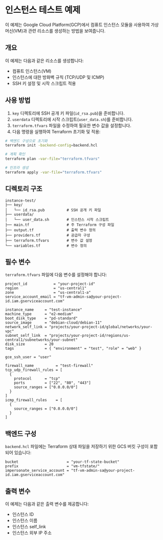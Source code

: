 # 인스턴스 테스트 예제

이 예제는 Google Cloud Platform(GCP)에서 컴퓨트 인스턴스 모듈을 사용하여 가상 머신(VM)과 관련 리소스를 생성하는 방법을 보여줍니다.

## 개요

이 예제는 다음과 같은 리소스를 생성합니다:

- 컴퓨트 인스턴스(VM)
- 인스턴스에 대한 방화벽 규칙 (TCP/UDP 및 ICMP)
- SSH 키 설정 및 시작 스크립트 적용

## 사용 방법

1. `key` 디렉토리에 SSH 공개 키 파일(`id_rsa.pub`)을 준비합니다.
2. `userdata` 디렉토리에 시작 스크립트(`user_data.sh`)를 준비합니다.
3. `terraform.tfvars` 파일을 수정하여 필요한 변수 값을 설정합니다.
4. 다음 명령을 실행하여 Terraform 초기화 및 적용:

```bash
# 백엔드 구성으로 초기화
terraform init -backend-config=backend.hcl

# 계획 확인
terraform plan -var-file="terraform.tfvars"

# 인프라 생성
terraform apply -var-file="terraform.tfvars"
```

## 디렉토리 구조

```
instance-test/
├── key/
│   └── id_rsa.pub          # SSH 공개 키 파일
├── userdata/
│   └── user_data.sh        # 인스턴스 시작 스크립트
├── main.tf                 # 주 Terraform 구성 파일
├── output.tf               # 출력 변수 정의
├── providers.tf            # 공급자 구성
├── terraform.tfvars        # 변수 값 설정
└── variables.tf            # 변수 정의
```

## 필수 변수

`terraform.tfvars` 파일에 다음 변수를 설정해야 합니다:

```hcl
project_id            = "your-project-id"
region                = "us-central1"
zone                  = "us-central1-a"
service_account_email = "tf-vm-admin-sa@your-project-id.iam.gserviceaccount.com"

instance_name     = "test-instance"
machine_type      = "e2-medium"
boot_disk_type    = "pd-standard"
source_image      = "debian-cloud/debian-11"
network_self_link = "projects/your-project-id/global/networks/your-vpc"
subnet_self_link  = "projects/your-project-id/regions/us-central1/subnetworks/your-subnet"
disk_size         = 20
tags              = { "environment" = "test", "role" = "web" }

gce_ssh_user = "user"

firewall_name          = "test-firewall"
tcp_udp_firewall_rules = [
  {
    protocol      = "tcp"
    ports         = ["22", "80", "443"]
    source_ranges = ["0.0.0.0/0"]
  }
]
icmp_firewall_rules    = [
  {
    source_ranges = ["0.0.0.0/0"]
  }
]
```

## 백엔드 구성

`backend.hcl` 파일에는 Terraform 상태 파일을 저장하기 위한 GCS 버킷 구성이 포함되어 있습니다:

```hcl
bucket                      = "your-tf-state-bucket"
prefix                      = "vm-tfstate/"
impersonate_service_account = "tf-vm-admin-sa@your-project-id.iam.gserviceaccount.com"
```

## 출력 변수

이 예제는 다음과 같은 출력 변수를 제공합니다:

- 인스턴스 ID
- 인스턴스 이름
- 인스턴스 self_link
- 인스턴스 외부 IP 주소